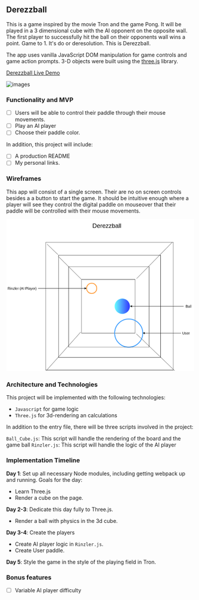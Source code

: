 ## Derezzball

This is a game inspired by the movie Tron and the game Pong. It will be played in a 3 dimensional cube with the AI opponent on the opposite wall. The first player to successfully hit the ball on their opponents wall wins a point. Game to 1. It's do or deresolution. This is Derezzball.

The app uses vanilla JavaScript DOM manipulation for game controls and game action prompts. 3-D objects were built using the
[three.js](https://threejs.org/) library.


[Derezzball Live Demo](http://www.joey-wu.com/Derezzball/)

![images](https://github.com/wjoeyu/Derezzball/blob/master/images/derezzball.gif)

### Functionality and MVP

- [ ] Users will be able to control their paddle through their mouse movements.
- [ ] Play an AI player
- [ ] Choose their paddle color.

In addition, this project will include:
- [ ] A production README
- [ ] My personal links.

### Wireframes

This app will consist of a single screen. Their are no on screen controls besides a a button to start the game. It should be intuitive enough where a player will see they control the digital paddle on mouseover that their paddle will be controlled with their mouse movements.

![wireframes](https://github.com/wjoeyu/Derezzball/blob/master/wireframes/Derezzball.png)

### Architecture and Technologies

This project will be implemented with the following technologies:

- `Javascript` for game logic
- `Three.js` for 3d-rendering an calculations

In addition to the entry file, there will be three scripts involved in the project:

`Ball_Cube.js`: This script will handle the rendering of the board and the game ball
`Rinzler.js`: This script will handle the logic of the AI player

### Implementation Timeline

**Day 1**: Set up all necessary Node modules, including getting webpack up and running. Goals for the day:
- Learn Three.js
- Render a cube on the page.

**Day 2-3**:
Dedicate this day fully to Three.js.
- Render a ball with physics in the 3d cube.

**Day 3-4**:
Create the players
- Create AI player logic in `Rinzler.js`.
- Create User paddle.

**Day 5**: Style the game in the style of the playing field in Tron.


### Bonus features

- [ ] Variable AI player difficulty
